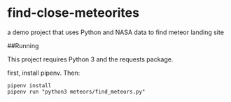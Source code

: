 # find-close-meteorites
a demo project that uses Python and NASA data to find meteor landing site


##Running

This project requires Python 3 and the requests package.

first, install pipenv. Then:

```
pipenv install
pipenv run "python3 meteors/find_meteors.py"

```
